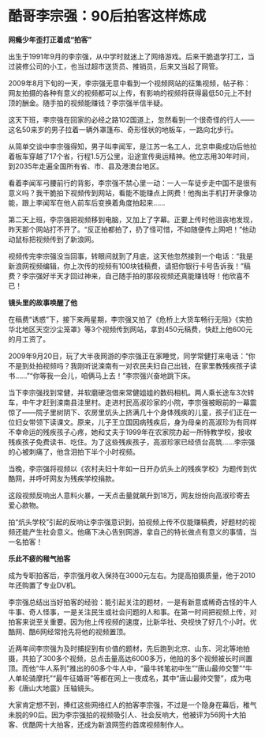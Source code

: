 # 酷哥李宗强：90后拍客这样炼成

**网瘾少年歪打正着成“拍客”**

出生于1991年9月的李宗强，从中学时就迷上了网络游戏。后来干脆退学打工，当过装修公司的小工，也当过超市送货员、推销员，后来又当起了网管。 

2009年8月下旬的一天，李宗强无意中看到一个视频网站的征集视频，帖子称：网友拍摄的各种有意义的视频都可以上传，有影响的视频将获得最低50元上不封顶的酬金。随手拍的视频能赚钱？李宗强半信半疑。 

这天下班，李宗强在回家的必经之路102国道上，忽然看到一个很奇怪的行人——这名50来岁的男子拉着一辆外罩篷布、奇形怪状的地板车，一路向北步行。 

从简单交谈中李宗强得知，男子叫李闻军，是江苏一名工人，北京申奥成功后他拉着板车穿越了17个省，行程1.5万公里，沿途宣传奥运精神。他立志用30年时间，到2035年走遍全国所有省、市、县及港澳台地区。 

看着李闻军弓腰前行的背影，李宗强不禁心里一动：一人一车徒步走中国不是很有意义吗？我干脆拍下视频传到网站，看能不能赚点上网费！他掏出手机打开录像功能，跟上李闻军在他人前车后变换着角度拍起来…… 

第二天上班，李宗强把视频移到电脑，又加上了字幕。正要上传时他沮丧地发现，昨天那个网站打不开了。“反正拍都拍了，扔了怪可惜，不如随便传上网吧！”他动动鼠标把视频传到了新浪网。 

视频传完李宗强没当回事，转眼间就到了月底，这天他忽然接到一个电话：“我是新浪网视频编辑，你上次传的视频有100块钱稿费，请把你银行卡号告诉我！”稿费？李宗强好半天才回过神来，自己随手拍的那段视频还真能赚钱呀！他欣喜不已！ 

**镜头里的故事唤醒了他**

在稿费“诱惑”下，接下来两星期，李宗强又拍了《危桥上大货车畅行无阻》《实拍华北地区天空沙尘笼罩》等3个视频传到网站，拿到450元稿费，快赶上他600元的月工资了。 

2009年9月20日，玩了大半夜网游的李宗强正在家睡觉，同学常健打来电话：“你不是到处拍视频吗？我刚听说滦南有一对农民夫妇自己出钱，在家里教残疾孩子读书……”“你等我一会儿，咱俩马上去！”李宗强兴奋地跳下床。 

当下李宗强找到常健，并软磨硬泡借来常健姐姐的数码相机。两人乘长途车3次转车，中午才赶到滦南县洼里村。走进村民高淑珍家的小院，李宗强被眼前的一幕震惊了——院子里树阴下、农房里炕头上挤满几十个身体残疾的儿童，孩子们正在一位妇女带领下读课文。原来，儿子王立国因病残疾后，身为母亲的高淑珍为有同样不幸命运的残疾孩子心疼，她和丈夫于1999年在农家院办起一所特教学校，接收残疾孩子免费读书、吃住。为了这些残疾孩子，高淑珍家已经债台高筑……李宗强的心被刺痛了，他含泪拍下半个小时视频。 

当晚，李宗强将视频以《农村夫妇十年如一日开办炕头上的残疾学校》为题传到优酷网，并呼吁网友为残疾学校捐款。 

这段视频反响出人意料火暴，一天点击量就飙升到18万，网友纷纷向高淑珍寄去爱心款物。 

拍“炕头学校”引起的反响让李宗强意识到，拍视频上传不仅能赚稿费，好题材的视频还能产生社会意义。他痛下决心告别网游，拿自己的特长做点有意义的事情，当一名拍客！ 

**乐此不疲的稚气拍客**

成为专职拍客后，李宗强月收入保持在3000元左右。为提高拍摄质量，他于2010年还购置了专业DV机。 

李宗强总结出当好拍客的经验：能引起关注的题材，一是有新意或稀奇古怪的牛人牛事、奇人怪事，一是关注民生或社会问题的人和事。在第一时间把视频上传，对拍客来说至关重要。因为他上传视频的速度，比新华社、央视快了好几个小时。优酷网、酷6网经常抢先将他的视频置顶。 

近两年间李宗强为及时捕捉到有价值的题材，先后跑到北京、山东、河北等地拍摄，共拍了300多个视频，总点击量高达6000多万，他拍的多个视频被长时间置顶。而他“牛人系列”推出的60多个牛人中，“最牛转笔初中生”“唐山最帅交警”“牛人单轮骑摩托”“最牛征婚哥”等都在网上一夜成名，其中“唐山最帅交警”，成为电影《唐山大地震》压轴镜头。 

大家肯定想不到，捧红这些网络红人的拍客李宗强，不过是一个隐身在幕后，稚气未脱的90后。因为李宗强拍的视频吸引人、社会反响大，他被评为56网十大拍客、优酷网十大拍客，还成为新浪网签约首席视频制作人。
